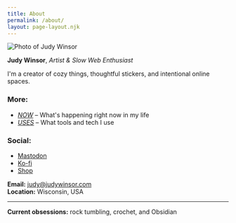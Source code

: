 ```yaml
---
title: About
permalink: /about/
layout: page-layout.njk
---
```

<img src="http://read.judywinsor.com/user/images/judy.webp" alt="Photo of Judy Winsor" style="max-width: 300px;" />

**Judy Winsor**, *Artist & Slow Web Enthusiast*

I'm a creator of cozy things, thoughtful stickers, and intentional online spaces.

### More:
- *[NOW](https://read.judywinsor.com/about/now)* – What's happening right now in my life  
- *[USES](https://read.judywinsor.com/about/uses)* – What tools and tech I use

### Social:
- [Mastodon](https://mastodon.social/@jwinsorart)
- [Ko-fi](https://ko-fi.com/jwinsorart)
- [Shop](https://jwinsorart.com)

**Email:** [judy@judywinsor.com](mailto:judy@judywinsor.com)  
**Location:** Wisconsin, USA

---

**Current obsessions:** rock tumbling, crochet, and Obsidian
